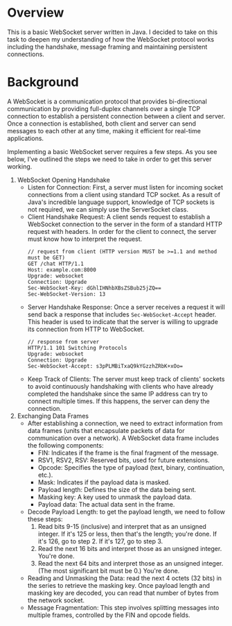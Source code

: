 # Overview
This is a basic WebSocket server written in Java. I decided to take on this task to deepen my understanding of how the WebSocket protocol works including the handshake, message framing and maintaining persistent connections.  

# Background
A WebSocket is a communication protocol that provides bi-directional communication by providing full-duplex channels over a single TCP connection to establish a persistent connection between a client and server. Once a connection is established, both client and server can send messages to each other at any time, making it efficient for real-time applications.

Implementing a basic WebSocket server requires a few steps. As you see below, I've outlined the steps we need to take in order to get this server working. 

1. WebSocket Opening Handshake
    * Listen for Connection: First, a server must listen for incoming socket connections from a client using standard TCP socket. As a result of Java's incredible language support, knowledge of TCP sockets is not required, we can simply use the ServerSocket class.
    * Client Handshake Request: A client sends request to establish a WebSocket connection to the server in the form of a standard HTTP request with headers. In order for the client to connect, the server must know how to interpret the request.
      ```
      // request from client (HTTP version MUST be >=1.1 and method must be GET)
      GET /chat HTTP/1.1
      Host: example.com:8000
      Upgrade: websocket
      Connection: Upgrade
      Sec-WebSocket-Key: dGhlIHNhbXBsZSBub25jZQ==
      Sec-WebSocket-Version: 13
      ```
    * Server Handshake Response: Once a server receives a request it will send back a response that includes `Sec-WebSocket-Accept` header. This header is used to indicate that the server is willing to upgrade its connection from HTTP to WebSocket.
      ```
      // response from server 
      HTTP/1.1 101 Switching Protocols
      Upgrade: websocket
      Connection: Upgrade
      Sec-WebSocket-Accept: s3pPLMBiTxaQ9kYGzzhZRbK+xOo=
      ```
    * Keep Track of Clients: The server must keep track of clients' sockets to avoid continuously handshaking with clients who have already completed the handshake since the same IP address can try to connect multiple times. If this happens, the server can deny the connection.
2. Exchanging Data Frames
    * After establishing a connection, we need to extract information from data frames (units that encapsulate packets of data for communication over a network). A WebSocket data frame includes the following components:
        * FIN: Indicates if the frame is the final fragment of the message.
        * RSV1, RSV2, RSV: Reserved bits, used for future extensions.
        * Opcode: Specifies the type of payload (text, binary, continuation, etc.).
        * Mask: Indicates if the payload data is masked.
        * Payload length: Defines the size of the data being sent.
        * Masking key: A key used to unmask the payload data.
        * Payload data: The actual data sent in the frame.
    * Decode Payload Length: to get the payload length, we need to follow these steps:
      1. Read bits 9-15 (inclusive) and interpret that as an unsigned integer. If it's 125 or less, then that's the length; you're done. If it's 126, go to step 2. If it's 127, go to step 3.
      2. Read the next 16 bits and interpret those as an unsigned integer. You're done.
      3. Read the next 64 bits and interpret those as an unsigned integer. (The most significant bit must be 0.) You're done.
    * Reading and Unmasking the Data: read the next 4 octets (32 bits) in the series to retrieve the masking key. Once payload length and masking key are decoded, you can read that number of bytes from the network socket.
    * Message Fragmentation: This step involves splitting messages into multiple frames, controlled by the FIN and opcode fields.


[//]: # (IGNORE &#40;SHR&#41;  * The response will include `Sec-WebSocket-Accept` header which is derived from client request `Sec-WebSocket-key` header.  )